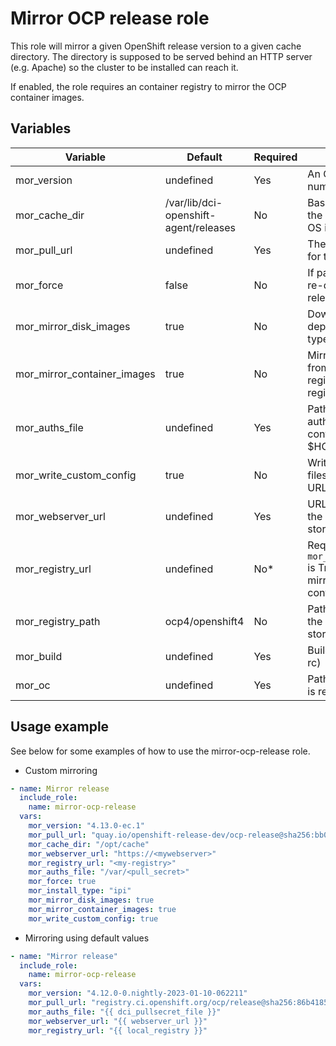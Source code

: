 # Mirror OCP release role

This role will mirror a given OpenShift release version to a given cache directory.  The directory is supposed to be served behind an HTTP server (e.g. Apache) so the cluster to be installed can reach it.

If enabled, the role requires an container registry to mirror the OCP container images.

## Variables

| Variable                    | Default       | Required    | Description                                                                                                                  |
| ----------------------------| ------------- | ----------- | ---------------------------------------------------------------------------------------------------------------------------- |
| mor_version                  | undefined     | Yes         | An OpenShift version number e.g. 4.10.45                                                                                     |
| mor_cache_dir                | /var/lib/dci-openshift-agent/releases | No          | Base directory that will hold the OCP version binaries and OS images                                 |
| mor_pull_url                 | undefined     | Yes          | The ocp release image URL for the release  |
| mor_force                    | false         | No          | If passed as true, the role will re-download all the OCP release resources                                                   |
| mor_mirror_disk_images       | true          | No          | Download all disk images depending on which install type                                                                     |
| mor_mirror_container_images  | true          | No          | Mirror all container images from upstream container registries to the provided registry                                      |
| mor_auths_file               | undefined     | Yes          | Path to the file containing all authentications needed for container registries e.g. $HOME/.docker/config.json |
| mor_write_custom_config      | true          | No          | Writes the OCP configuration files and sets the custom URL facts                                                             |
| mor_webserver_url            | undefined     | Yes         | URL of the web server where the installation artifact are stored|
| mor_registry_url             | undefined     | No*         | Required if `mor_mirror_container_images` is True. Registry where to mirror the upstream container images to                    |
| mor_registry_path            | ocp4/openshift4 | No         | Path in registry where the the release images will be stored  |
| mor_build                    | undefined     | Yes         | Build type (nightly, ga, dev, rc)  |
| mor_oc                       | undefined     | Yes         | Path to the oc binary (stable is recommended). |


## Usage example

See below for some examples of how to use the mirror-ocp-release role.

* Custom mirroring
```yaml
- name: Mirror release
  include_role:
    name: mirror-ocp-release
  vars:
    mor_version: "4.13.0-ec.1"
    mor_pull_url: "quay.io/openshift-release-dev/ocp-release@sha256:bb0d79219a876d87e994149c835033f8dcbf3433505a44a9e7e871b1b816b760"
    mor_cache_dir: "/opt/cache"
    mor_webserver_url: "https://<mywebserver>"
    mor_registry_url: "<my-registry>"
    mor_auths_file: "/var/<pull_secret>"
    mor_force: true
    mor_install_type: "ipi"
    mor_mirror_disk_images: true
    mor_mirror_container_images: true
    mor_write_custom_config: true
```

* Mirroring using default values
```yaml
- name: "Mirror release"
  include_role:
    name: mirror-ocp-release
  vars:
    mor_version: "4.12.0-0.nightly-2023-01-10-062211"
    mor_pull_url: "registry.ci.openshift.org/ocp/release@sha256:86b4185571e403a9bfcf82c4b363c4aaa41751976e60c1c10d1961e4b67ed9ab"
    mor_auths_file: "{{ dci_pullsecret_file }}"
    mor_webserver_url: "{{ webserver_url }}"
    mor_registry_url: "{{ local_registry }}"
```
